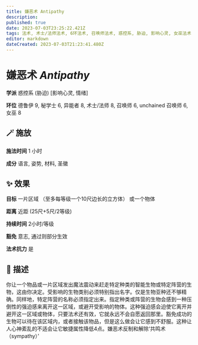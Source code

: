 ```yaml
---
title: 嫌恶术 Antipathy
description: 
published: true
date: 2023-07-03T23:25:22.421Z
tags: 法术, 术士/法师法术, 6环法术, 召唤师法术, 惑控系, 胁迫, 影响心灵, 女巫法术, 秘学士法术, unchained 召唤师法术, 德鲁伊法术, 8环法术, 异能者法术, 9环法术, 情绪
editor: markdown
dateCreated: 2023-07-03T21:23:41.480Z
---
```


# **嫌恶术** *Antipathy*

**学派** 惑控系 (胁迫) \[影响心灵, 情绪\] 

**环位** 德鲁伊 9, 秘学士 6, 异能者 8, 术士/法师 8, 召唤师 6, unchained 召唤师 6, 女巫 8

## 🪄 施放

**施法时间** 1 小时

**成分** 语言, 姿势, 材料, 圣徽

## ✨ 效果 

**目标** 一片区域 （至多每等级一个10尺边长的立方体） 或一个物体 

**距离** 近距 (25尺+5尺/2等级)  

**持续时间** 2小时/等级 

**豁免** 意志, 通过则部分生效

**法术抗力** 是

## 📖 描述

你让一个物品或一片区域发出魔法震动来赶走特定种类的智能生物或特定阵营的生物，这由你决定。受影响的生物类别必须特别指出名字。仅是生物亚种还不够精确。同样地，特定阵营的名称必须指定出来。指定种类或阵营的生物会感到一种压倒性的强迫感来离开这一区域，或避开受影响的物体。这种强迫感会迫使它离开并避开这一区域或物体，只要法术还有效，它就永远不会自愿返回那里。豁免成功的生物可以待在该区域内，或者接触该物品，但是这么做会让它感到不舒服。这种让人心神紊乱的不适会让它敏捷属性降低4点。嫌恶术反制和解除‘共鸣术 （sympathy）’
    